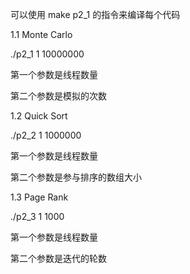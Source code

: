 可以使用 make p2_1 的指令来编译每个代码



1.1  Monte Carlo

./p2_1 1 10000000

第一个参数是线程数量

第二个参数是模拟的次数



1.2 Quick Sort

./p2_2 1 1000000

第一个参数是线程数量

第二个参数是参与排序的数组大小



1.3 Page Rank

./p2_3 1 1000

第一个参数是线程数量

第二个参数是迭代的轮数





